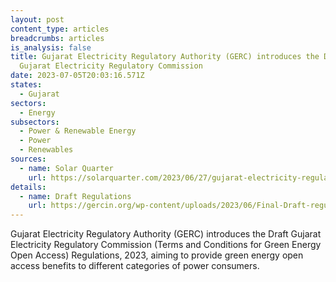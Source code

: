 ```yaml
---
layout: post
content_type: articles
breadcrumbs: articles
is_analysis: false
title: Gujarat Electricity Regulatory Authority (GERC) introduces the Draft
  Gujarat Electricity Regulatory Commission
date: 2023-07-05T20:03:16.571Z
states:
  - Gujarat
sectors:
  - Energy
subsectors:
  - Power & Renewable Energy
  - Power
  - Renewables
sources:
  - name: Solar Quarter
    url: https://solarquarter.com/2023/06/27/gujarat-electricity-regulatory-authority-proposes-draft-regulations-for-green-energy-open-access/
details:
  - name: Draft Regulations
    url: https://gercin.org/wp-content/uploads/2023/06/Final-Draft-regulationsGEOA-Regulations-2023-dated-23.06.pdf
---
```

Gujarat Electricity Regulatory Authority (GERC) introduces the Draft Gujarat Electricity Regulatory Commission (Terms and Conditions for Green Energy Open Access) Regulations, 2023, aiming to provide green energy open access benefits to different categories of power consumers.